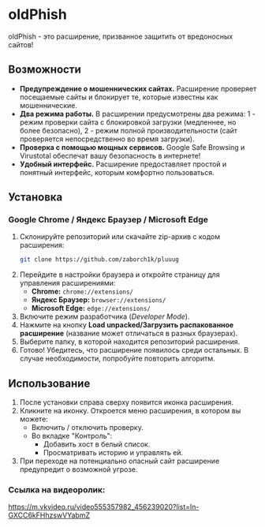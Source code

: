 # oldPhish

oldPhish - это расширение, призванное защитить от вредоносных сайтов!

## Возможности

- **Предупреждение о мошеннических сайтах.** Расширение проверяет посещаемые сайты и блокирует те, которые известны как мошеннические.
- **Два режима работы.** В расширении предусмотрены два режима: 1 - режим проверки сайта с блокировкой загрузки (медленнее, но более безопасно), 2 - режим полной производительности (сайт проверяется непосредственно во время загрузки).
- **Проверка с помощью мощных сервисов.** Google Safe Browsing и Virustotal обеспечат вашу безопасность в интернете!
- **Удобный интерфейс.** Расширение предоставляет простой и понятный интерфейс, которым комфортно пользоваться.

## Установка

### Google Chrome / Яндекс Браузер / Microsoft Edge

1. Склонируйте репозиторий или скачайте zip-архив с кодом расширения:
    ```bash
    git clone https://github.com/zaborch1k/pluuug
    ```
2. Перейдите в настройки браузера и откройте страницу для управления расширениями:
   - **Chrome:** `chrome://extensions/`
   - **Яндекс Браузер:** `browser://extensions/`
   - **Microsoft Edge:** `edge://extensions/`
3. Включите режим разработчика (*Developer Mode*).
4. Нажмите на кнопку **Load unpacked/Загрузить распакованное расширение** (название может отличаться в разных браузерах).
5. Выберите папку, в которой находится репозиторий расширения.
6. Готово! Убедитесь, что расширение появилось среди остальных. В случае необходимости, попробуйте повторить алгоритм.

## Использование

1. После установки справа сверху появится иконка расширения.
2. Кликните на иконку. Откроется меню расширения, в котором вы можете:
   - Включить / отключить проверку.
   - Во вкладке "Контроль":
     - Добавить хост в белый список.
     - Просматривать историю и управлять ей.
3. При переходе на потенциально опасный сайт расширение предупредит о возможной угрозе.

### Ссылка на видеоролик:
https://m.vkvideo.ru/video555357982_456239020?list=ln-GXCC6kFHhzswVYabmZ
